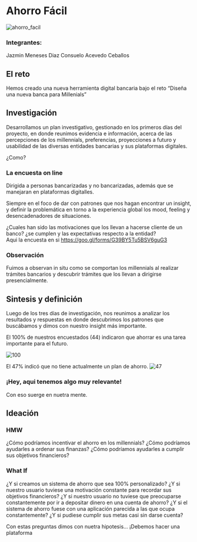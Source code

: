 # Ahorro Fácil
![ahorro_facil](https://user-images.githubusercontent.com/32283943/38060103-9c7546d0-32bf-11e8-9b84-1eb703e6d66b.png)

### Integrantes: 
Jazmin Meneses Diaz
Consuelo Acevedo Ceballos

## El reto
Hemos creado una nueva herramienta digital bancaria  bajo el reto “Diseña una nueva banca para Millenials”

## Investigación 


Desarrollamos un plan investigativo, gestionado en los primeros días del proyecto, en donde reunimos evidencia e información, acerca de las percepciones de los millennials, preferencias, proyecciones a futuro y usabilidad de las diversas entidades bancarias y sus plataformas digitales.

¿Como?

### La encuesta on line
Dirigida a personas bancarizadas y no bancarizadas, además que se manejaran en plataformas digitalles. 

Siempre en el foco de dar con patrones que nos hagan encontrar un insight, y definir la problemática en torno a la experiencia global los mood, feeling y desencadenadores de situaciones.

¿Cuales han sido las motivaciones que los llevan a hacerse cliente de un banco? ¿se cumplen y las expectativas respecto a la entidad?  
 Aqui la encuesta en si https://goo.gl/forms/G39BY5Tu5BSV6guG3

### Observación
Fuimos a observan in situ como se comportan los millennials al realizar trámites bancarios y descubrir trámites que  los llevan a dirigirse presencialmente. 


## Sintesis y definición


Luego de los tres días de investigación, nos reunimos a analizar los resultados y respuestas en donde descubrimos los patrones que buscábamos y dimos con nuestro insight más importante. 

El 100% de nuestros encuestados (44)  indicaron que ahorrar es una tarea importante para el futuro. 


![100](https://user-images.githubusercontent.com/32283943/38060772-967ce488-32c2-11e8-825a-c7df70d07faf.png)

El 47% indicó que no tiene actualmente un plan de ahorro. 
![47](https://user-images.githubusercontent.com/32283943/38060774-9d29cc38-32c2-11e8-9113-42c5c5d0d7af.png)

### ¡Hey, aqui tenemos algo muy relevante! 
Con eso suerge en nuetra mente.

## Ideación

### HMW
¿Cómo podríamos incentivar el ahorro en los millennials?
¿Cómo podríamos ayudarles a ordenar sus finanzas?
¿Cómo podríamos ayudarles a cumplir sus objetivos financieros?

### What If

¿Y si creamos un sistema de ahorro que sea 100% personalizado?
¿Y si nuestro usuario tuviese una motivación constante para recordar sus objetivos financieros?
¿Y si nuestro usuario no tuviese que preocuparse constantemente por ir a depositar dinero en una cuenta de ahorro?
¿Y si el sistema de ahorro fuese con una aplicación parecida a las que ocupa constantemente?
¿Y si pudiese cumplir sus metas casi sin darse cuenta?


Con estas preguntas dimos con nuetra hipotesis... ¡Debemos hacer una plataforma 







